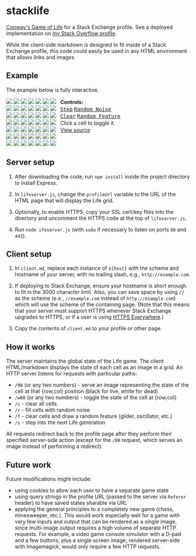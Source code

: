 stacklife
=========

[Conway's Game of Life](https://en.wikipedia.org/wiki/Conway%27s_game_of_life) for a Stack Exchange profile. See a deployed implementation on [my Stack Overflow profile](http://www.stackoverflow.com/users/710446/apsillers).

While the client-side markdown is designed to fit inside of a Stack Exchange profile, this code could easily be used in any HTML environment that allows links and images.

## Example

The example below is fully interactive.

[![](http://l.apsillers.com:8001/00)](http://l.apsillers.com:8001/w00)
[![](http://l.apsillers.com:8001/01)](http://l.apsillers.com:8001/w01)
[![](http://l.apsillers.com:8001/02)](http://l.apsillers.com:8001/w02)
[![](http://l.apsillers.com:8001/03)](http://l.apsillers.com:8001/w03)
[![](http://l.apsillers.com:8001/04)](http://l.apsillers.com:8001/w04)
[![](http://l.apsillers.com:8001/05)](http://l.apsillers.com:8001/w05)
[![](http://l.apsillers.com:8001/06)](http://l.apsillers.com:8001/w06)
&nbsp; **Controls:**<br>
[![](http://l.apsillers.com:8001/10)](http://l.apsillers.com:8001/w10)
[![](http://l.apsillers.com:8001/11)](http://l.apsillers.com:8001/w11)
[![](http://l.apsillers.com:8001/12)](http://l.apsillers.com:8001/w12)
[![](http://l.apsillers.com:8001/13)](http://l.apsillers.com:8001/w13)
[![](http://l.apsillers.com:8001/14)](http://l.apsillers.com:8001/w14)
[![](http://l.apsillers.com:8001/15)](http://l.apsillers.com:8001/w15)
[![](http://l.apsillers.com:8001/16)](http://l.apsillers.com:8001/w16)
&nbsp; [<kbd>Step</kbd>](http://l.apsillers.com:8001/s) [<kbd>Random Noise</kbd>](http://l.apsillers.com:8001/r)
<br>
[![](http://l.apsillers.com:8001/20)](http://l.apsillers.com:8001/w20)
[![](http://l.apsillers.com:8001/21)](http://l.apsillers.com:8001/w21)
[![](http://l.apsillers.com:8001/22)](http://l.apsillers.com:8001/w22)
[![](http://l.apsillers.com:8001/23)](http://l.apsillers.com:8001/w23)
[![](http://l.apsillers.com:8001/24)](http://l.apsillers.com:8001/w24)
[![](http://l.apsillers.com:8001/25)](http://l.apsillers.com:8001/w25)
[![](http://l.apsillers.com:8001/26)](http://l.apsillers.com:8001/w26)
&nbsp; [<kbd>Clear</kbd>](http://l.apsillers.com:8001/c) [<kbd>Random Feature</kbd></a>](http://l.apsillers.com:8001/f)<br>
[![](http://l.apsillers.com:8001/30)](http://l.apsillers.com:8001/w30)
[![](http://l.apsillers.com:8001/31)](http://l.apsillers.com:8001/w31)
[![](http://l.apsillers.com:8001/32)](http://l.apsillers.com:8001/w32)
[![](http://l.apsillers.com:8001/33)](http://l.apsillers.com:8001/w33)
[![](http://l.apsillers.com:8001/34)](http://l.apsillers.com:8001/w34)
[![](http://l.apsillers.com:8001/35)](http://l.apsillers.com:8001/w35)
[![](http://l.apsillers.com:8001/36)](http://l.apsillers.com:8001/w36)
&nbsp; Click a cell to toggle it.<br>
[![](http://l.apsillers.com:8001/40)](http://l.apsillers.com:8001/w40)
[![](http://l.apsillers.com:8001/41)](http://l.apsillers.com:8001/w41)
[![](http://l.apsillers.com:8001/42)](http://l.apsillers.com:8001/w42)
[![](http://l.apsillers.com:8001/43)](http://l.apsillers.com:8001/w43)
[![](http://l.apsillers.com:8001/44)](http://l.apsillers.com:8001/w44)
[![](http://l.apsillers.com:8001/45)](http://l.apsillers.com:8001/w45)
[![](http://l.apsillers.com:8001/46)](http://l.apsillers.com:8001/w46)
&nbsp; [View source](//github.com/apsillers/stacklife)<br>
[![](http://l.apsillers.com:8001/50)](http://l.apsillers.com:8001/w50)
[![](http://l.apsillers.com:8001/51)](http://l.apsillers.com:8001/w51)
[![](http://l.apsillers.com:8001/52)](http://l.apsillers.com:8001/w52)
[![](http://l.apsillers.com:8001/53)](http://l.apsillers.com:8001/w53)
[![](http://l.apsillers.com:8001/54)](http://l.apsillers.com:8001/w54)
[![](http://l.apsillers.com:8001/55)](http://l.apsillers.com:8001/w55)
[![](http://l.apsillers.com:8001/56)](http://l.apsillers.com:8001/w56)<br>
[![](http://l.apsillers.com:8001/60)](http://l.apsillers.com:8001/w60)
[![](http://l.apsillers.com:8001/61)](http://l.apsillers.com:8001/w61)
[![](http://l.apsillers.com:8001/62)](http://l.apsillers.com:8001/w62)
[![](http://l.apsillers.com:8001/63)](http://l.apsillers.com:8001/w63)
[![](http://l.apsillers.com:8001/64)](http://l.apsillers.com:8001/w64)
[![](http://l.apsillers.com:8001/65)](http://l.apsillers.com:8001/w65)
[![](http://l.apsillers.com:8001/66)](http://l.apsillers.com:8001/w66)

## Server setup

1. After downloading the code, run `npm install` inside the project directory to install Express.

2. In `lifeserver.js`, change the `profileUrl` variable to the URL of the HTML page that will display the Life grid.

3. Optionally, to enable HTTPS, copy your SSL cert/key files into the directory and uncomment the HTTPS code at the top of `lifeserver.js`.

3. Run `node ifeserver.js` (with `sudo` if necessary to listen on ports `80` and `443`).

## Client setup

1. In `client.md`, replace each instance of `${host}` with the scheme and hostname of your server, with no trailing slash, e.g., `http://example.com`.

2. If deploying to Stack Exchange, ensure your hostname is short enough to fit in the 3000 character limit. Also, you can save space by using `//` as the scheme (e.e., `//example.com` instead of `http://example.com`) which will use the scheme of the containing page. (Note that this means that your server must support HTTPS whenever Stack Exchange upgrades to HTTPS, or if a user is using [HTTPS Everywhere](https://www.eff.org/https-everywhere).)

3. Copy the contents of `client.md` to your profile or other page.

## How it works

The server maintains the global state of the Life game. The client HTML/markdown displays the state of each cell as an image in a grid. An HTTP server listens for requests with particular paths:

* `/00` (or any two numbers) - serve an image representing the state of the cell at that {row,col} position (black for live, white for dead)
* `/w00` (or any two numbers) - toggle the state of the cell at {row,col}
* `/c` - clear all cells
* `/r` - fill cells with random noise
* `/f` - clear cells and draw a random feature (glider, oscillator, etc.)
* `/s` - step into the next Life generation

All requests redirect back to the profile page after they perform their specified server-side action (except for the `/00` request, which serves an image instead of performing a redirect).

## Future work

Future modifications might include:

* using cookies to allow each user to have a separate game state
* using query strings in the profile URL (passed to the server via `Referer` header) to have saved states sharable via URL
* applying the general principles to a completely new game (chess, minesweeper, etc.). This would work especially well for a game with very few inputs and output that can be rendered as a single image, since multi-image output requires a high volume of separate HTTP requests. For example, a video game console simulator with a D-pad and a few buttons, plus a single screen image, rendered server-side with Imagemagick, would only require a few HTTP requests.
